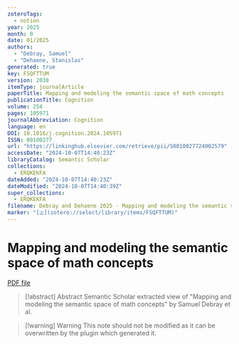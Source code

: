 ```yaml
---
zoteroTags:
  - notion
year: 2025
month: 0
date: 01/2025
authors:
  - "Debray, Samuel"
  - "Dehaene, Stanislas"
generated: true
key: FSQFTTUM
version: 2038
itemType: journalArticle
paperTitle: Mapping and modeling the semantic space of math concepts
publicationTitle: Cognition
volume: 254
pages: 105971
journalAbbreviation: Cognition
language: en
DOI: 10.1016/j.cognition.2024.105971
ISSN: 00100277
url: "https://linkinghub.elsevier.com/retrieve/pii/S0010027724002579"
accessDate: "2024-10-07T14:40:23Z"
libraryCatalog: Semantic Scholar
collections:
  - ERQKEKFA
dateAdded: "2024-10-07T14:40:23Z"
dateModified: "2024-10-07T14:40:39Z"
super_collections:
  - ERQKEKFA
filename: Debray and Dehaene 2025 - Mapping and modeling the semantic space of math concepts.pdf
marker: "[🇿](zotero://select/library/items/FSQFTTUM)"
---
```

# Mapping and modeling the semantic space of math concepts

[PDF file](/Papers/PDFs/Debray%20and%20Dehaene%202025%20-%20Mapping%20and%20modeling%20the%20semantic%20space%20of%20math%20concepts.pdf)

> [!abstract] Abstract
> Semantic Scholar extracted view of "Mapping and modeling the semantic space of math concepts" by Samuel Debray et al.

>[!warning] Warning
> This note should not be modified as it can be overwritten by the plugin which generated it.


